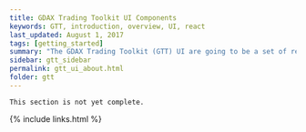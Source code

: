```yaml
---
title: GDAX Trading Toolkit UI Components
keywords: GTT, introduction, overview, UI, react
last_updated: August 1, 2017
tags: [getting_started]
summary: "The GDAX Trading Toolkit (GTT) UI are going to be a set of reusable UI components based on React"
sidebar: gtt_sidebar
permalink: gtt_ui_about.html
folder: gtt
---
```


    This section is not yet complete.

{% include links.html %}
